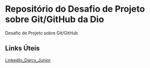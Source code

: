 #  Repositório  do Desafio de Projeto sobre  Git/GitHub da Dio
Desafio de Projeto sobre Git/GitHub


## Links Úteis
[LinkedIn_Darcy_Junior](https://www.linkedin.com/in/darcy-aparecido-de-oliveira-junior/)
